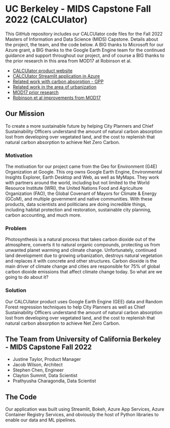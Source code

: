 # UC Berkeley - MIDS Capstone Fall 2022 (CALCUlator)
This GitHub repository includes our CALCUlator code files for the Fall 2022 Masters of Information and Data Science (MIDS) Capstone. Details about the project, the team, and the code below. A BIG thanks to Microsoft for our Azure grant, a BIG thanks to the Google Earth Engine team for the continued guidance and support throughout our project, and of course a BIG thanks to the prior research in this area from MOD17 at Robinson et al.
- [CALCUlator product website](https://codebeard.wixsite.com/ucb-calculator)
- [CALCUlator Streamlit application in Azure](https://carbon-web-app-ucb.azurewebsites.net/)
- [Related work with carbon absorption - GPP](https://zslpublications.onlinelibrary.wiley.com/doi/10.1002/rse2.74)
- [Related work in the area of urbanization](https://cbmjournal.biomedcentral.com/articles/10.1186/s13021-019-0128-6)
- [MOD17 prior research](http://www.ntsg.umt.edu/project/modis/mod17.php)
- [Robinson et al improvements from MOD17](https://zslpublications.onlinelibrary.wiley.com/doi/10.1002/rse2.74)

## Our Mission
To create a more sustainable future by helping City Planners and Chief Sustainability Officers understand the amount of natural carbon absorption lost from developing over vegetated land, and the cost to replenish that natural carbon absorption to achieve Net Zero Carbon.

### Motivation
The motivation for our project came from the Geo for Environment (G4E) Organization at Google. This org owns Google Earth Engine, Environmental Insights Explorer, Earth Desktop and Web, as well as MyMaps. They work with partners around the world, including but not limited to the World Resource Institute (WRI), the United Nations Food and Agriculture Organization (FAO), the Global Covenant of Mayors for Climate & Energy (GCoM), and multiple government and native communities. With these products, data scientists and politicians are doing incredible things, including habitat protection and restoration, sustainable city planning, carbon accounting, and much more.

### Problem
Photosynthesis is a natural process that takes carbon dioxide out of the atmosphere, converts it to natural organic compounds, protecting us from unwanted planet warming and climate change. Unfortunately, continued land development due to growing urbanization, destroys natural vegetation and replaces it with concrete and other structures. Carbon dioxide is the main driver of climate change and cities are responsible for 75% of global carbon dioxide emissions that affect climate change today. So what are we going to do about it?

### Solution
Our CALCUlator product uses Google Earth Engine (GEE) data and Random Forest regression techniques to help City Planners as well as Chief Sustainability Officers understand the amount of natural carbon absorption lost from developing over vegetated land, and the cost to replenish that natural carbon absorption to achieve Net Zero Carbon.

## The Team from University of California Berkeley - MIDS Capstone Fall 2022
- Justine Taylor, Product Manager
- Jacob Wilson, Architect
- Stephen Chen, Engineer
- Clayton Summit, Data Scientist
- Prathyusha Charagondla, Data Scientist

## The Code
Our application was built using Streamlit, Bokeh, Azure App Services, Azure Container Registry Services, and obviously the host of Python libraries to enable our data and ML pipelines. 

